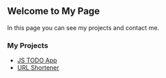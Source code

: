 ## Welcome to My Page

In this page you can see my projects and contact me.

### My Projects

- [JS TODO App](https://nurlybek-dev.github.io/js-todo/)
- [URL Shortener](http://funcut.ru/)
